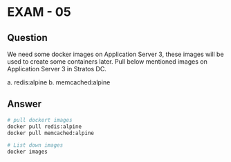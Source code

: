 # EXAM - 05

## Question

We need some docker images on Application Server 3, these images will be used to create some containers later. Pull below mentioned images on Application Server 3 in Stratos DC.

a. redis:alpine
b. memcached:alpine

## Answer

```bash
# pull dockert images
docker pull redis:alpine
docker pull memcached:alpine

# List down images
docker images
```